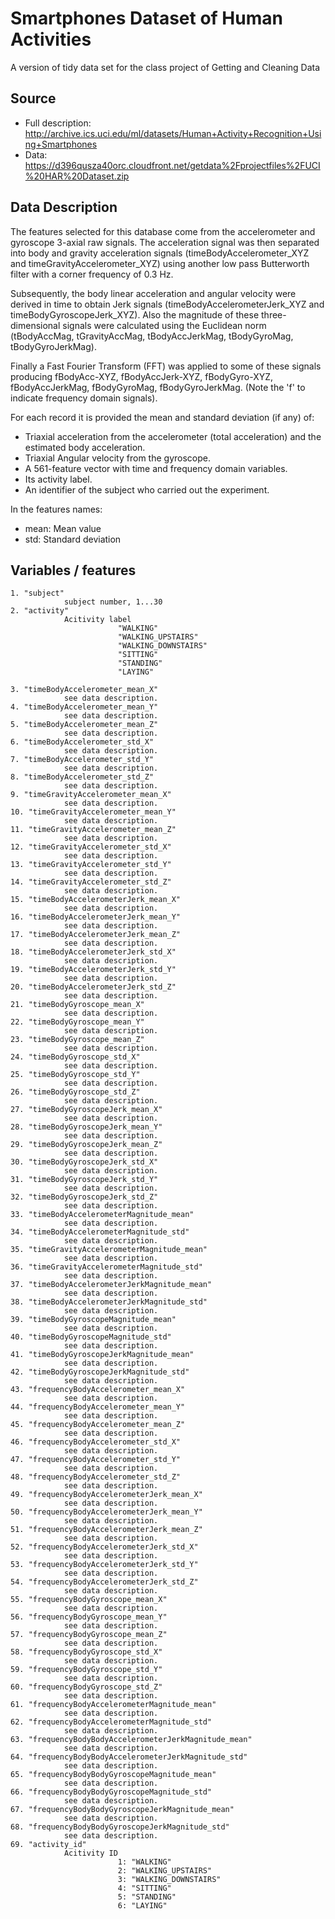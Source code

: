 # Smartphones Dataset of Human Activities
A version of tidy data set for the class project of Getting and Cleaning Data

## Source 
* Full description: http://archive.ics.uci.edu/ml/datasets/Human+Activity+Recognition+Using+Smartphones
* Data: https://d396qusza40orc.cloudfront.net/getdata%2Fprojectfiles%2FUCI%20HAR%20Dataset.zip

## Data Description
The features selected for this database come from the accelerometer and gyroscope 3-axial raw signals. The acceleration signal was then separated into body and gravity acceleration signals (timeBodyAccelerometer_XYZ and timeGravityAccelerometer_XYZ) using another low pass Butterworth filter with a corner frequency of 0.3 Hz. 

Subsequently, the body linear acceleration and angular velocity were derived in time to obtain Jerk signals (timeBodyAccelerometerJerk_XYZ and timeBodyGyroscopeJerk_XYZ). Also the magnitude of these three-dimensional signals were calculated using the Euclidean norm (tBodyAccMag, tGravityAccMag, tBodyAccJerkMag, tBodyGyroMag, tBodyGyroJerkMag).

Finally a Fast Fourier Transform (FFT) was applied to some of these signals producing fBodyAcc-XYZ, fBodyAccJerk-XYZ, fBodyGyro-XYZ, fBodyAccJerkMag, fBodyGyroMag, fBodyGyroJerkMag. (Note the 'f' to indicate frequency domain signals).

For each record it is provided the mean and standard deviation (if any) of:
* Triaxial acceleration from the accelerometer (total acceleration) and the estimated body acceleration.
* Triaxial Angular velocity from the gyroscope. 
* A 561-feature vector with time and frequency domain variables. 
* Its activity label. 
* An identifier of the subject who carried out the experiment.

In the features names:   
* mean: Mean value
* std: Standard deviation


## Variables / features
````
1. "subject"     
            subject number, 1...30
2. "activity"
            Acitivity label
                        "WALKING"
                        "WALKING_UPSTAIRS"
                        "WALKING_DOWNSTAIRS"
                        "SITTING"
                        "STANDING"
                        "LAYING"

3. "timeBodyAccelerometer_mean_X"
            see data description. 
4. "timeBodyAccelerometer_mean_Y"   
            see data description. 
5. "timeBodyAccelerometer_mean_Z" 
            see data description. 
6. "timeBodyAccelerometer_std_X"  
            see data description. 
7. "timeBodyAccelerometer_std_Y"  
            see data description. 
8. "timeBodyAccelerometer_std_Z"  
            see data description. 
9. "timeGravityAccelerometer_mean_X"
            see data description. 
10. "timeGravityAccelerometer_mean_Y"                 
            see data description. 
11. "timeGravityAccelerometer_mean_Z"
            see data description. 
12. "timeGravityAccelerometer_std_X"
            see data description. 
13. "timeGravityAccelerometer_std_Y"
            see data description. 
14. "timeGravityAccelerometer_std_Z"
            see data description. 
15. "timeBodyAccelerometerJerk_mean_X"
            see data description. 
16. "timeBodyAccelerometerJerk_mean_Y"
            see data description. 
17. "timeBodyAccelerometerJerk_mean_Z"
            see data description. 
18. "timeBodyAccelerometerJerk_std_X"
            see data description. 
19. "timeBodyAccelerometerJerk_std_Y"                 
            see data description. 
20. "timeBodyAccelerometerJerk_std_Z"                 
            see data description. 
21. "timeBodyGyroscope_mean_X"                        
            see data description. 
22. "timeBodyGyroscope_mean_Y"                        
            see data description. 
23. "timeBodyGyroscope_mean_Z"    
            see data description. 
24. "timeBodyGyroscope_std_X"     
            see data description. 
25. "timeBodyGyroscope_std_Y"     
            see data description. 
26. "timeBodyGyroscope_std_Z"     
            see data description. 
27. "timeBodyGyroscopeJerk_mean_X"
            see data description. 
28. "timeBodyGyroscopeJerk_mean_Y"
            see data description. 
29. "timeBodyGyroscopeJerk_mean_Z"
            see data description. 
30. "timeBodyGyroscopeJerk_std_X" 
            see data description. 
31. "timeBodyGyroscopeJerk_std_Y" 
            see data description. 
32. "timeBodyGyroscopeJerk_std_Z" 
            see data description. 
33. "timeBodyAccelerometerMagnitude_mean"
            see data description. 
34. "timeBodyAccelerometerMagnitude_std" 
            see data description. 
35. "timeGravityAccelerometerMagnitude_mean" 
            see data description. 
36. "timeGravityAccelerometerMagnitude_std"
            see data description. 
37. "timeBodyAccelerometerJerkMagnitude_mean" 
            see data description. 
38. "timeBodyAccelerometerJerkMagnitude_std"  
            see data description. 
39. "timeBodyGyroscopeMagnitude_mean"                 
            see data description. 
40. "timeBodyGyroscopeMagnitude_std"                  
            see data description. 
41. "timeBodyGyroscopeJerkMagnitude_mean"             
            see data description. 
42. "timeBodyGyroscopeJerkMagnitude_std"              
            see data description. 
43. "frequencyBodyAccelerometer_mean_X"               
            see data description. 
44. "frequencyBodyAccelerometer_mean_Y"               
            see data description. 
45. "frequencyBodyAccelerometer_mean_Z"               
            see data description. 
46. "frequencyBodyAccelerometer_std_X"                
            see data description. 
47. "frequencyBodyAccelerometer_std_Y"                
            see data description. 
48. "frequencyBodyAccelerometer_std_Z"                
            see data description. 
49. "frequencyBodyAccelerometerJerk_mean_X"           
            see data description. 
50. "frequencyBodyAccelerometerJerk_mean_Y"           
            see data description. 
51. "frequencyBodyAccelerometerJerk_mean_Z"           
            see data description. 
52. "frequencyBodyAccelerometerJerk_std_X"            
            see data description. 
53. "frequencyBodyAccelerometerJerk_std_Y"            
            see data description. 
54. "frequencyBodyAccelerometerJerk_std_Z"            
            see data description. 
55. "frequencyBodyGyroscope_mean_X"                   
            see data description. 
56. "frequencyBodyGyroscope_mean_Y"                   
            see data description. 
57. "frequencyBodyGyroscope_mean_Z"                   
            see data description. 
58. "frequencyBodyGyroscope_std_X"                    
            see data description. 
59. "frequencyBodyGyroscope_std_Y"                    
            see data description. 
60. "frequencyBodyGyroscope_std_Z"                    
            see data description. 
61. "frequencyBodyAccelerometerMagnitude_mean"        
            see data description. 
62. "frequencyBodyAccelerometerMagnitude_std"         
            see data description. 
63. "frequencyBodyBodyAccelerometerJerkMagnitude_mean"
            see data description. 
64. "frequencyBodyBodyAccelerometerJerkMagnitude_std" 
            see data description. 
65. "frequencyBodyBodyGyroscopeMagnitude_mean"        
            see data description. 
66. "frequencyBodyBodyGyroscopeMagnitude_std"         
            see data description. 
67. "frequencyBodyBodyGyroscopeJerkMagnitude_mean"    
            see data description. 
68. "frequencyBodyBodyGyroscopeJerkMagnitude_std"     
            see data description. 
69. "activity_id"     
            Acitivity ID
                        1: "WALKING"
                        2: "WALKING_UPSTAIRS"
                        3: "WALKING_DOWNSTAIRS"
                        4: "SITTING"
                        5: "STANDING"
                        6: "LAYING"
````
